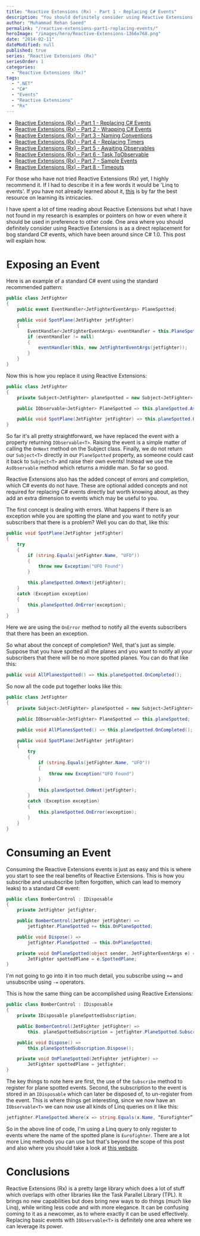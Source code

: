 ```yaml
---
title: "Reactive Extensions (Rx) - Part 1 - Replacing C# Events"
description: "You should definitely consider using Reactive Extensions (Rx) is as a direct replacement for C# events. This post will explain how."
author: "Muhammad Rehan Saeed"
permalink: "/reactive-extensions-part1-replacing-events/"
heroImage: "/images/hero/Reactive-Extensions-1366x768.png"
date: "2014-02-11"
dateModified: null
published: true
series: "Reactive Extensions (Rx)"
seriesOrder: 1
categories:
  - "Reactive Extensions (Rx)"
tags:
  - ".NET"
  - "C#"
  - "Events"
  - "Reactive Extensions"
  - "Rx"
---
```


- [Reactive Extensions (Rx) - Part 1 - Replacing C# Events](/reactive-extensions-part1-replacing-events/)
- [Reactive Extensions (Rx) - Part 2 - Wrapping C# Events](/reactive-extensions-part2-wrapping-events/)
- [Reactive Extensions (Rx) - Part 3 - Naming Conventions](/reactive-extensions-part3-naming-conventions/)
- [Reactive Extensions (Rx) - Part 4 - Replacing Timers](/reactive-extensions-part4-replacing-timers/)
- [Reactive Extensions (Rx) - Part 5 - Awaiting Observables](/reactive-extensions-part5-awaiting-observables/)
- [Reactive Extensions (Rx) - Part 6 - Task ToObservable](/reactive-extensions-part6-task-toobservable/)
- [Reactive Extensions (Rx) - Part 7 - Sample Events](/reactive-extensions-part7-sample-events/)
- [Reactive Extensions (Rx) - Part 8 - Timeouts](/reactive-extensions-rx-part-8-timeouts/)

For those who have not tried Reactive Extensions (Rx) yet, I highly recommend it. If I had to describe it in a few words it would be 'Linq to events'. If you have not already learned about it, [this](http://www.introtorx.com/uat/content/v1.0.10621.0/00_Foreword.html) is by far the best resource on learning its intricacies.

I have spent a lot of time reading about Reactive Extensions but what I have not found in my research is examples or pointers on how or even where it should be used in preference to other code. One area where you should definitely consider using Reactive Extensions is as a direct replacement for bog standard C# events, which have been around since C# 1.0. This post will explain how.

# Exposing an Event

Here is an example of a standard C# event using the standard recommended pattern:

```cs
public class JetFighter
{
    public event EventHandler<JetFighterEventArgs> PlaneSpotted;

    public void SpotPlane(JetFighter jetFighter)
    {
        EventHandler<JetFighterEventArgs> eventHandler = this.PlaneSpotted;
        if (eventHandler != null)
        {
            eventHandler(this, new JetFighterEventArgs(jetfighter));
        }
    }
}
```

Now this is how you replace it using Reactive Extensions:

```cs
public class JetFighter
{
    private Subject<JetFighter> planeSpotted = new Subject<JetFighter>();

    public IObservable<JetFighter> PlaneSpotted => this.planeSpotted.AsObservable();

    public void SpotPlane(JetFighter jetFighter) => this.planeSpotted.OnNext(jetFighter);
}
```

So far it's all pretty straightforward, we have replaced the event with a property returning `IObservable<T>`. Raising the event is a simple matter of calling the `OnNext` method on the Subject class. Finally, we do not return our `Subject<T>` directly in our `PlaneSpotted` property, as someone could cast it back to `Subject<T>` and raise their own events! Instead we use the `AsObservable` method which returns a middle man. So far so good.

Reactive Extensions also has the added concept of errors and completion, which C# events do not have. These are optional added concepts and not required for replacing C# events directly but worth knowing about, as they add an extra dimension to events which may be useful to you.

The first concept is dealing with errors. What happens if there is an exception while you are spotting the plane and you want to notify your subscribers that there is a problem? Well you can do that, like this:

```cs
public void SpotPlane(JetFighter jetFighter)
{
    try
    {
        if (string.Equals(jetFighter.Name, "UFO"))
        {
            throw new Exception("UFO Found")
        }

        this.planeSpotted.OnNext(jetFighter);
    }
    catch (Exception exception)
    {
        this.planeSpotted.OnError(exception);
    }
}
```

Here we are using the `OnError` method to notify all the events subscribers that there has been an exception.

So what about the concept of completion? Well, that's just as simple. Suppose that you have spotted all the planes and you want to notify all your subscribers that there will be no more spotted planes. You can do that like this:

```cs
public void AllPlanesSpotted() => this.planeSpotted.OnCompleted();
```

So now all the code put together looks like this:

```cs
public class JetFighter
{
    private Subject<JetFighter> planeSpotted = new Subject<JetFighter>();

    public IObservable<JetFighter> PlaneSpotted => this.planeSpotted;

    public void AllPlanesSpotted() => this.planeSpotted.OnCompleted();

    public void SpotPlane(JetFighter jetFighter)
    {
        try
        {
            if (string.Equals(jetFighter.Name, "UFO"))
            {
                throw new Exception("UFO Found")
            }

            this.planeSpotted.OnNext(jetFighter);
        }
        catch (Exception exception)
        {
            this.planeSpotted.OnError(exception);
        }
    }
}
```

# Consuming an Event

Consuming the Reactive Extensions events is just as easy and this is where you start to see the real benefits of Reactive Extensions. This is how you subscribe and unsubscribe (often forgotten, which can lead to memory leaks) to a standard C# event:

```cs
public class BomberControl : IDisposable
{
    private JetFighter jetfighter;

    public BomberControl(JetFighter jetFighter) =>
        jetfighter.PlaneSpotted += this.OnPlaneSpotted;

    public void Dispose() =>
        jetfighter.PlaneSpotted -= this.OnPlaneSpotted;

    private void OnPlaneSpotted(object sender, JetFighterEventArgs e) =>
        JetFighter spottedPlane = e.SpottedPlane;
}
```

I'm not going to go into it in too much detail, you subscribe using `+=` and unsubscribe using `-=` operators.

This is how the same thing can be accomplished using Reactive Extensions:

```cs
public class BomberControl : IDisposable
{
    private IDisposable planeSpottedSubscription;

    public BomberControl(JetFighter jetFighter) =>
        this. planeSpottedSubscription = jetfighter.PlaneSpotted.Subscribe(this.OnPlaneSpotted);

    public void Dispose() =>
        this.planeSpottedSubscription.Dispose();

    private void OnPlaneSpotted(JetFighter jetFighter) =>
        JetFighter spottedPlane = jetfighter;
}
```

The key things to note here are first, the use of the `Subscribe` method to register for plane spotted events. Second, the subscription to the event is stored in an `IDisposable` which can later be disposed of, to un-register from the event. This is where things get interesting, since we now have an `IObservable<T>` we can now use all kinds of Linq queries on it like this:

```cs
jetfighter.PlaneSpotted.Where(x => string.Equals(x.Name, “Eurofighter”)).Subscribe(this.OnPlaneSpotted);
```

So in the above line of code, I'm using a Linq query to only register to events where the name of the spotted plane is `Eurofighter`. There are a lot more Linq methods you can use but that's beyond the scope of this post and also where you should take a look at [this website](http://www.introtorx.com/uat/content/v1.0.10621.0/00_Foreword.html).

# Conclusions

Reactive Extensions (Rx) is a pretty large library which does a lot of stuff which overlaps with other libraries like the Task Parallel Library (TPL). It brings no new capabilities but does bring new ways to do things (much like Linq), while writing less code and with more elegance. It can be confusing coming to it as a newcomer, as to where exactly it can be used effectively. Replacing basic events with `IObservable<T>` is definitely one area where we can leverage its power.
